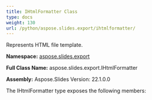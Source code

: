 ```yaml
---
title: IHtmlFormatter Class
type: docs
weight: 130
url: /python/aspose.slides.export/ihtmlformatter/
---
```


Represents HTML file template.

**Namespace:** [aspose.slides.export](/python/aspose.slides.export/)

**Full Class Name:** aspose.slides.export.IHtmlFormatter

**Assembly:**  Aspose.Slides Version: 22.1.0.0

The IHtmlFormatter type exposes the following members:
